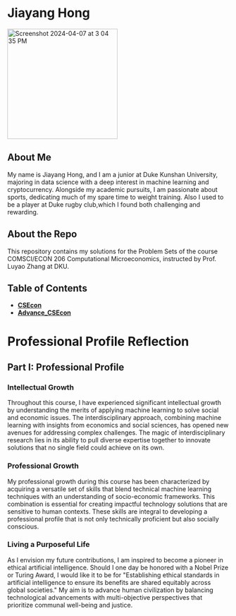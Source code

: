 # Jiayang Hong
<img width="250" alt="Screenshot 2024-04-07 at 3 04 35 PM" src="https://github.com/Rising-Stars-by-Sunshine/Jiayang-Hong/assets/145865131/185d8673-d50f-4e3a-bf74-72d40d07e92c">

## About Me
My name is Jiayang Hong, and I am a junior at Duke Kunshan University, majoring in data science with a deep interest in machine learning and cryptocurrency. Alongside my academic pursuits, I am passionate about sports, dedicating much of my spare time to weight training. Also I used to be a player at Duke rugby club,which I found both challenging and rewarding.

## About the Repo
This repository contains my solutions for the Problem Sets of the course COMSCI/ECON 206 Computational Microeconomics, instructed by Prof. Luyao Zhang at DKU. 

## Table of Contents

- [**CSEcon**](https://github.com/Rising-Stars-by-Sunshine/Jiayang-Hong/blob/main/CSEcon/README.md) 
- [**Advance_CSEcon**](https://github.com/Rising-Stars-by-Sunshine/Jiayang-Hong/blob/main/Advance_CSEcon/README.md) 

# Professional Profile Reflection

## Part I: Professional Profile

### Intellectual Growth
Throughout this course, I have experienced significant intellectual growth by understanding the merits of applying machine learning to solve social and economic issues. The interdisciplinary approach, combining machine learning with insights from economics and social sciences, has opened new avenues for addressing complex challenges. The magic of interdisciplinary research lies in its ability to pull diverse expertise together to innovate solutions that no single field could achieve on its own.

### Professional Growth
My professional growth during this course has been characterized by acquiring a versatile set of skills that blend technical machine learning techniques with an understanding of socio-economic frameworks. This combination is essential for creating impactful technology solutions that are sensitive to human contexts. These skills are integral to developing a professional profile that is not only technically proficient but also socially conscious.

### Living a Purposeful Life
As I envision my future contributions, I am inspired to become a pioneer in ethical artificial intelligence. Should I one day be honored with a Nobel Prize or Turing Award, I would like it to be for "Establishing ethical standards in artificial intelligence to ensure its benefits are shared equitably across global societies." My aim is to advance human civilization by balancing technological advancements with multi-objective perspectives that prioritize communal well-being and justice.

